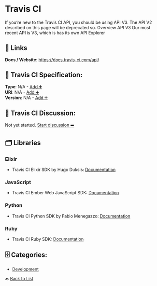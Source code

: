 # Travis CI

If you’re new to the Travis CI API, you should be using API V3. The API V2 described on this page will be deprecated so. Overview API V3 Our most recent API is V3, which is has its own API Explorer

##  🔗 Links
**Docs / Website**: https://docs.travis-ci.com/api/

## 🧬 Travis CI Specification:
**Type**: N/A - [Add ➕](https://github.com/apis-list/apis-list/edit/main/apis.yaml#L20033)  
**URI**: N/A - [Add ➕](https://github.com/apis-list/apis-list/edit/main/apis.yaml#L20033)  
**Version**: N/A - [Add ➕](https://github.com/apis-list/apis-list/edit/main/apis.yaml#L20033)

## 💬 Travis CI Discussion:
Not yet started. [Start discussion ➡️](https://github.com/apis-list/apis-list/discussions/new)

## 🗂️ Libraries
### Elixir
- Travis CI Elixir SDK by Hugo Duksis: [Documentation](https://github.com/duksis/travis_ex)
### JavaScript
- Travis CI Ember Web JavaScript SDK: [Documentation](https://github.com/travis-ci/travis-web)
### Python
- Travis CI Python SDK by Fabio Menegazzo: [Documentation](https://github.com/menegazzo/travispy)
### Ruby
- Travis CI Ruby SDK: [Documentation](https://github.com/travis-ci/travis.rb)


## 🗄️ Categories:
- [Development](https://github.com/apis-list/apis-list#development-)

🔙  [Back to List](https://github.com/apis-list/apis-list)
